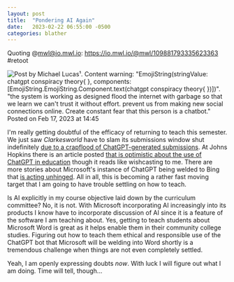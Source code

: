 ```yaml
---
layout: post
title:  "Pondering AI Again"
date:   2023-02-22 06:55:00 -0500
categories: blather
---
```

Quoting @mwl@io.mwl.io: <https://io.mwl.io/@mwl/109881793335623363> #retoot

![Post by Michael Lucas¹. Content warning: "EmojiString(stringValue: chatgpt conspiracy theory{
}, components: [EmojiString.EmojiString.Component.text(chatgpt conspiracy theory{
})])". "the system is working as designed flood the internet with garbage so that we learn we can't trust it without effort. prevent us from making new social connections online. Create constant fear that this person is a chatbot." Posted on Feb 17, 2023 at 14:45]({{site.url}}/img/chat-conspiracy.jpg)

I'm really getting doubtful of the efficacy of returning to teach this semester.  We just saw *Clarkesworld* have to slam its submissions window shut indefinitely [due to a crapflood of ChatGPT-generated submissions](http://web.archive.org/web/20230222022224/https://arstechnica.com/information-technology/2023/02/sci-fi-becomes-real-as-renowned-magazine-closes-submissions-due-to-ai-writers/).  At Johns Hopkins there is an article posted [that is optimistic about the use of ChatGPT in education](http://web.archive.org/web/20230222055340/https://hub.jhu.edu/2023/02/20/chatgpt-in-higher-education-discussion/) though it reads like wishcasting to me.  There are more stories about Microsoft's instance of ChatGPT being welded to Bing that [is acting unhinged](https://www.msn.com/en-gb/money/technology/microsoft-sets-new-limits-on-bing-chatgpt-to-prevent-unhinged-behavior/ar-AA17M0Nu).  All in all, this is becoming a rather fast moving target that I am going to have trouble settling on how to teach.

Is AI explicitly in my course objective laid down by the curriculum committee?  No, it is not.  With Microsoft incorporating AI increasingly into its products I know have to incorporate discussion of AI since it is a feature of the software I am teaching about.  Yes, getting to teach students about Microsoft Word is great as it helps enable them in their community college studies.  Figuring out how to teach them ethical and responsible use of the ChatGPT bot that Microsoft will be welding into Word shortly is a tremendous challenge when things are not even completely settled.

Yeah, I am openly expressing doubts *now*.  With luck I will figure out what I am doing.  Time will tell, though...
